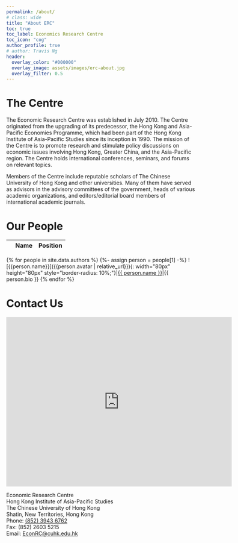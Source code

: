 ```yaml
---
permalink: /about/
# class: wide
title: "About ERC"
toc: true
toc_label: Economics Research Centre
toc_icon: "cog"
author_profile: true
# author: Travis Ng
header:
  overlay_color: "#000000"
  overlay_image: assets/images/erc-about.jpg
  overlay_filter: 0.5
---
```


# The Centre

The Economic Research Centre was established in July 2010. The Centre originated from the upgrading of its predecessor, the Hong Kong and Asia-Pacific Economies Programme, which had been part of the Hong Kong Institute of Asia-Pacific Studies since its inception in 1990. The mission of the Centre is to promote research and stimulate policy discussions on economic issues involving Hong Kong, Greater China, and the Asia-Pacific region. The Centre holds international conferences, seminars, and forums on relevant topics.

Members of the Centre include reputable scholars of The Chinese University of Hong Kong and other universities. Many of them have served as advisors in the advisory committees of the government, heads of various academic organizations, and editors/editorial board members of international academic journals.

# Our People

||Name|Position
:--:|:--:|:--:
{% for people in site.data.authors %}
{%- assign person = people[1] -%}
![{{person.name}}]({{person.avatar | relative_url}}){: width="80px" height="80px" style="border-radius: 10%;"}|[{{ person.name }}]({{person.links[1].url}})|{{ person.bio }}
{% endfor %}

<!-- <img src="{{ person.avatar }}" alt="{{person.name}}" width="80px" height="80px" style="border-radius: 10%;"> -->

# Contact Us

<!-- <style>
    .google-maps {
        position: relative;
        padding-bottom: 75%; // This is the aspect ratio
        height: 0;
        overflow: hidden;
    }
    .google-maps iframe {
        position: absolute;
        top: 0;
        left: 0;
        width: 100% !important;
        height: 100% !important;
    }
</style> -->

<div class="google-maps">
  <iframe src="https://www.google.com/maps/embed?pb=!1m18!1m12!1m3!1d3688.4012620095523!2d114.2064284154815!3d22.413918144423786!2m3!1f0!2f0!3f0!3m2!1i1024!2i768!4f13.1!3m3!1m2!1s0x3404089dde4ca0f5%3A0xfe9175be16d897fb!2sEsther%20Lee%20Building%2C%20Chung%20Chi%20College!5e0!3m2!1sen!2shk!4v1585296745851!5m2!1sen!2shk" width="600" height="450" frameborder="0" style="border:0;" allowfullscreen="" aria-hidden="false" tabindex="0"></iframe>
</div>
<ul style="list-style: none; padding-inline-start: 0;">
  Economic Research Centre<br>
  Hong Kong Institute of Asia-Pacific Studies<br>
  The Chinese University of Hong Kong<br>
  Shatin, New Territories, Hong Kong<br>
  <li>Phone: <a href="tel:+85239436762">(852) 3943 6762</a></li>
  <li>Fax: (852) 2603 5215</li>
  <li>Email: <a href="mailto:EconRC@cuhk.edu.hk">EconRC@cuhk.edu.hk</a></li>
</ul>

<!-- # Research Programmes

## Economic Policy Programme

Programme Director: CK Law
{: .text-right}

The Economic Policy Programme focuses on economic policy issues involving Hong Kong, Greater China and Asia-Pacific. Current research projects cover industrial and competition policies of Hong Kong, and aviation and micro-small-medium enterprises (MSME) policies of Asia-Pacific.

## Financial Markets Programme

The Financial Markets Programme has as its objective the enhancement of the public’s understanding of the development of Asia-Pacific financial markets, with a focus on Greater China. The Programme spearheads quality research on the financial integration of the Greater China area, the interaction between financial markets and the economy, the status of Hong Kong as a world-class financial centre, asset pricing and risk management, the regulation and governance of financial institutions, and the internationalization of the renminbi.

Since its establishment, the Programme has held a public lecture on investment strategies and published more than ten academic research articles on stock market returns, the capital structure of Asian firms, and the effectiveness of different technical indicators.

## Programme for Economic Education

The aim of the Programme for Economic Education is to promote excellence in economic education, and to improve understanding of public policy issues from economic perspectives. The members of the Programme are scholars and experts in economics and education from the Department of Decision Sciences and Managerial Economics, the Faculty of Education, the Department of Economics, and the Centre for Learning Enhancement and Research.

## Trade and Development Programme

The Trade and Development Programme focuses on the causes and consequences of globalization on economic development, inequality, and social welfare. The aim of the Programme is to generate high-quality academic studies and policy reports on international trade and global capital flows, and their impact on labour markets, industrial structures, and economic development. It also emphasizes the rise of China as the world’s factory, and Hong Kong’s status as Asia’s trade centre, as well as policies and issues related to trade and economic growth. -->
